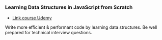 ### Learning Data Structures in JavaScript from Scratch
- [Link course Udemy](https://www.udemy.com/course/learning-data-structures-in-javascript-from-scratch/)

Write more efficient & performant code by learning data structures. Be well prepared for technical interview questions.


